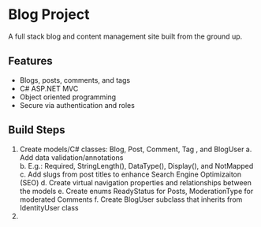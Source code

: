 # Blog Project
 A full stack blog and content management site built from the ground up.

 ## Features
 - Blogs, posts, comments, and tags
 - C# ASP.NET MVC
 - Object oriented programming
 - Secure via authentication and roles

 ## Build Steps
 1) Create models/C# classes: Blog, Post, Comment, Tag , and BlogUser
     a. Add data validation/annotations  
     b. E.g.: Required, StringLength(), DataType(), Display(), and NotMapped  
     c. Add slugs from post titles to enhance Search Engine Optimizaiton (SEO)
     d. Create virtual navigation properties and relationships between the models
     e. Create enums ReadyStatus for Posts, ModerationType for moderated Comments
     f. Create BlogUser subclass that inherits from IdentityUser class
 2) 
